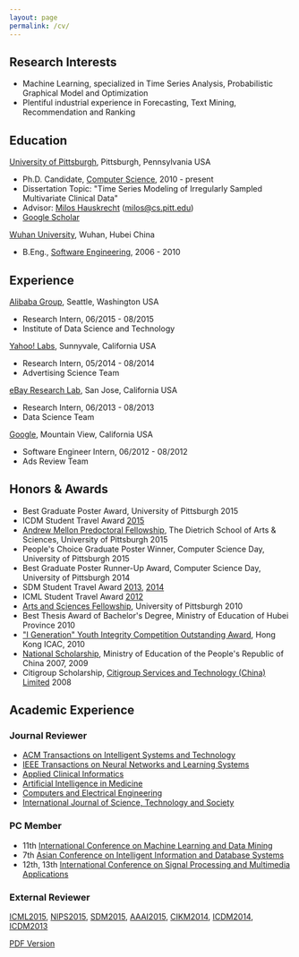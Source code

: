 ```yaml
---
layout: page
permalink: /cv/
---
```


## Research Interests

* Machine Learning, specialized in Time Series Analysis, Probabilistic Graphical Model and Optimization
* Plentiful industrial experience in Forecasting, Text Mining, Recommendation and Ranking


## Education

[University of Pittsburgh](http://www.pitt.edu/), Pittsburgh, Pennsylvania USA

* Ph.D. Candidate, [Computer Science](http://www.cs.pitt.edu/), 2010 - present
* Dissertation Topic:  "Time Series Modeling of Irregularly Sampled Multivariate Clinical Data" 
* Advisor: [Milos Hauskrecht](http://people.cs.pitt.edu/~milos/) ([milos@cs.pitt.edu](mailto:milos@cs.pitt.edu)) 
* [Google Scholar](http://scholar.google.com/citations?user=rRTzNm0AAAAJ)


[Wuhan University](http://en.whu.edu.cn/), Wuhan, Hubei China

* B.Eng., [Software Engineering](http://iss.whu.edu.cn/EnglishV/), 2006 - 2010


## Experience

[Alibaba Group](http://data.alibaba.com/), Seattle, Washington USA

* Research Intern, 06/2015 - 08/2015
* Institute of Data Science and Technology

[Yahoo! Labs](https://labs.yahoo.com/), Sunnyvale, California USA

* Research Intern, 05/2014 - 08/2014
* Advertising Science Team

[eBay Research Lab](http://labs.ebay.com/), San Jose, California USA

* Research Intern, 06/2013 - 08/2013
* Data Science Team

[Google](http://www.google.com/), Mountain View, California USA

* Software Engineer Intern, 06/2012 - 08/2012
* Ads Review Team

## Honors & Awards

* Best Graduate Poster Award, University of Pittsburgh 2015
* ICDM Student Travel Award  [2015](http://icdm2015.stonybrook.edu/)
* [Andrew Mellon Predoctoral Fellowship](http://www.asgraduate.pitt.edu/node/336), The Dietrich School of Arts & Sciences, University of Pittsburgh 2015
* People's Choice Graduate Poster Winner, Computer Science Day, University of Pittsburgh 2015
* Best Graduate Poster Runner-Up Award, Computer Science Day, University of Pittsburgh 2014
* SDM Student Travel Award  [2013](http://www.siam.org/meetings/sdm13/), [2014](http://www.siam.org/meetings/sdm14/)
* ICML Student Travel Award  [2012](http://icml.cc/2012/)
* [Arts and Sciences Fellowship](http://www.asgraduate.pitt.edu/node/336), University of Pittsburgh  2010
* Best Thesis Award of Bachelor's Degree, Ministry of Education of Hubei Province 2010
* ["I Generation" Youth Integrity Competition Outstanding Award](http://www.me.icac.hk/new/yintegrity/en/I_Project_Competition.htm), Hong Kong ICAC, 2010
* [National Scholarship](http://www.moe.gov.cn/jyb_xwfb/xw_zt/moe_357/jyzt_2015nztzl/2015_zt06/15zt06_gxzzzc/gxzz_bzks/201508/t20150810_199202.html), Ministry of Education of the People's Republic of China  2007, 2009
* Citigroup Scholarship, [Citigroup Services and Technology (China) Limited](http://www.citibank.com/china/csts/index.htm)  2008


## Academic Experience

### Journal Reviewer

* [ACM Transactions on Intelligent Systems and Technology](http://tist.acm.org/index.php)
* [IEEE Transactions on Neural Networks and Learning Systems](http://cis.ieee.org/ieee-transactions-on-neural-networks-and-learning-systems.html)
* [Applied Clinical Informatics](http://aci.schattauer.de/)
* [Artificial Intelligence in Medicine](http://www.journals.elsevier.com/artificial-intelligence-in-medicine/)
* [Computers and Electrical Engineering](http://www.journals.elsevier.com/computers-and-electrical-engineering/)
* [International Journal of Science, Technology and Society](http://www.sciencepublishinggroup.com/j/ijsts)

### PC Member

* 11th [International Conference on Machine Learning and Data Mining](http://www.mldm.de/index.php)
* 7th [Asian Conference on Intelligent Information and Database Systems](http://www.aciids.org/)
* 12th, 13th [International Conference on Signal Processing and Multimedia Applications](http://www.sigmap.icete.org/)

### External Reviewer

[ICML2015](http://icml.cc/2015/), [NIPS2015](https://nips.cc/), [SDM2015](http://www.siam.org/meetings/sdm15/), [AAAI2015](http://www.aaai.org/Conferences/AAAI/aaai15.php), [CIKM2014](http://cikm2014.fudan.edu.cn/), [ICDM2014](http://icdm2014.sfu.ca/home.html), [ICDM2013](http://icdm2013.rutgers.edu/)




<div class="mt3">
  <a href="{{ site.baseurl }}/download/zitao-cv.pdf" class="button button-blue button-big">PDF Version</a>
</div>
